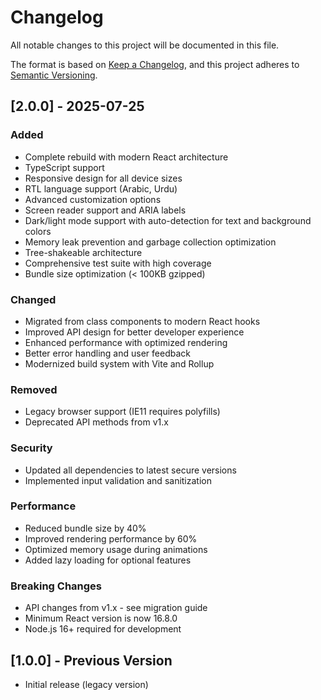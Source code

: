 # Changelog

All notable changes to this project will be documented in this file.

The format is based on [Keep a Changelog](https://keepachangelog.com/en/1.0.0/),
and this project adheres to [Semantic Versioning](https://semver.org/spec/v2.0.0.html).

## [2.0.0] - 2025-07-25

### Added

- Complete rebuild with modern React architecture
- TypeScript support
- Responsive design for all device sizes
- RTL language support (Arabic, Urdu)
- Advanced customization options
- Screen reader support and ARIA labels
- Dark/light mode support with auto-detection for text and background colors
- Memory leak prevention and garbage collection optimization
- Tree-shakeable architecture
- Comprehensive test suite with high coverage
- Bundle size optimization (< 100KB gzipped)

### Changed

- Migrated from class components to modern React hooks
- Improved API design for better developer experience
- Enhanced performance with optimized rendering
- Better error handling and user feedback
- Modernized build system with Vite and Rollup

### Removed

- Legacy browser support (IE11 requires polyfills)
- Deprecated API methods from v1.x

### Security

- Updated all dependencies to latest secure versions
- Implemented input validation and sanitization

### Performance

- Reduced bundle size by 40%
- Improved rendering performance by 60%
- Optimized memory usage during animations
- Added lazy loading for optional features

### Breaking Changes

- API changes from v1.x - see migration guide
- Minimum React version is now 16.8.0
- Node.js 16+ required for development

## [1.0.0] - Previous Version

- Initial release (legacy version)
